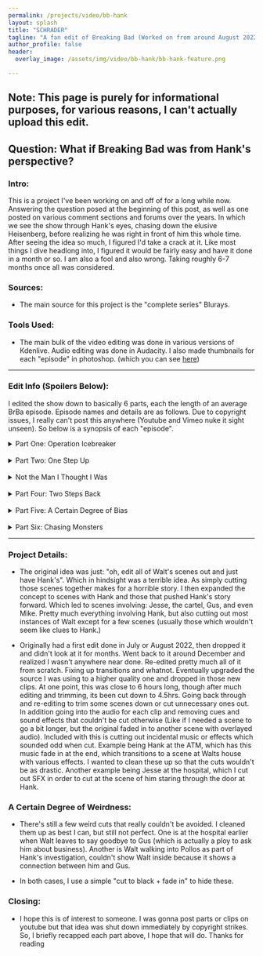 ```yaml
---
permalink: /projects/video/bb-hank
layout: splash
title: "SCHRADER"
tagline: "A fan edit of Breaking Bad (Worked on from around August 2022 to March 2023)"
author_profile: false
header:
  overlay_image: /assets/img/video/bb-hank/bb-hank-feature.png

---
```


## Note: This page is purely for informational purposes, for various reasons, I can't actually upload this edit.

## Question: What if Breaking Bad was from Hank's perspective?

### Intro:

This is a project I've been working on and off of for a long while now. Answering the question posed at the beginning of this post, as well as one posted on various comment sections and forums over the years. In which we see the show through Hank's eyes, chasing down the elusive Heisenberg, before realizing he was right in front of him this whole time. After seeing the idea so much, I figured I'd take a crack at it. Like most things I dive headlong into, I figured it would be fairly easy and have it done in a month or so. I am also a fool and also wrong. Taking roughly 6-7 months once all was considered.

### Sources:

- The main source for this project is the "complete series" Blurays.

### Tools Used:

- The main bulk of the video editing was done in various versions of Kdenlive. Audio editing was done in Audacity. I also made thumbnails for each "episode" in photoshop. (which you can see [here](https://drive.google.com/drive/folders/12ZUuJpWmzxX8rC-85jkMDBb-inzzjnwn?usp=share_link))

---

### Edit Info (Spoilers Below):

I edited the show down to basically 6 parts, each the length of an average BrBa episode. Episode names and details are as follows. Due to copyright issues, I really can't post this anywhere (Youtube and Vimeo nuke it sight unseen). So below is a synopsis of each "episode".

<details>
<summary>Part One: Operation Icebreaker</summary>
  Hank and Gomey finding the cooksite, also looking into Tuco and busting Jesse for his involvement. Also dealing with Hank's mental state after the Tuco shootout, ending with him chucking Tuco's grill into the river.
</details>
<br>
<details>
<summary>Part Two: One Step Up</summary>
  Hank arriving in El Paso, realizing he is out of his element and not fitting in. Culminating with him leaving after the traumatic events he experiences down there. Hank starts a mental down-slide and a bit of PTSD from these events. Continuing into investigation, discovering the RV and Jesse's connection.
</details>
<br>
<details>
<summary>Not the Man I Thought I Was</summary>
  Hank staking out Jesse's place, discovering the RV and almost busting Walt. If not for a fake call warning him of his wife being in the hospital (set up by Walt and Saul). Hank assaults Jesse, it put on leave for his actions (despite those around him subtly nodding to him not having to). Cartel shootout, leaving Hank and one of the twins wounded. Ends with Hank in the hospital, surviving the attack while the other twin dies.
</details>
<br>
<details>
<summary>Part Four: Two Steps Back</summary>
  Hank recovering from his injuries, and leaving the hospital (against his will). Also learning about Gale and his involvement from Tim. Ending with Hank and Walt discussing Gale's notebook and Walt having the worlds worst poker face.
</details>
<br>
<details>
<summary>Part Five: A Certain Degree of Bias</summary>
  Hank initially throws in the towel on the investigation. Until 2 scenes later when Walt and his big mouth gets Hank thinking again. Hank picks up his investigation once again, looking again into Gale's possible connection with Los Pollos Hermanos and Gus Fring. He presents his theory to the DEA, who initially don't believe him but think that there might be something there. Eventually bringing Fring in for questioning. Despite his DEA colleagues buying Gus's story as to why he is involved with Gale, Hank remains unconvinced and continues on. Hank gets Walt involved to drive him around and track Fring. Episode ends with Walt intentionally crashing the car to keep Hank from the laundry.
</details>
<br>
<details>
<summary>Part Six: Chasing Monsters</summary>
  The investigation comes to an end. Including a threat on Hank and his family from "a DEA informant". Walt believes it to be nonsense and doesn't go. Gomey investigates the laundry on Hank's behalf. The lab is found and Hank is proven to be right about his theories. He is promoted to ASAC, but continues his investigation to an extent. He starts to look into those connected with Fring, including Mike and those at the laundry, but still missing the last piece to tie it together. Episode ends with Hank discovering once and for all that the man he's been looking for this whole time is his brother-in-law.
</details>

---

### Project Details:

- The original idea was just: "oh, edit all of Walt's scenes out and just have Hank's". Which in hindsight was a terrible idea. As simply cutting those scenes together makes for a horrible story. I then expanded the concept to scenes with Hank and those that pushed Hank's story forward. Which led to scenes involving: Jesse, the cartel, Gus, and even Mike. Pretty much everything involving Hank, but also cutting out most instances of Walt except for a few scenes (usually those which wouldn't seem like clues to Hank.)

- Originally had a first edit done in July or August 2022, then dropped it and didn't look at it for months. Went back to it around December and realized I wasn't anywhere near done. Re-edited pretty much all of it from scratch. Fixing up transitions and whatnot. Eventually upgraded the source I was using to a higher quality one and dropped in those new clips. At one point, this was close to 6 hours long, though after much editing and trimming, its been cut down to 4.5hrs. Going back through and re-editing to trim some scenes down or cut unnecessary ones out. In addition going into the audio for each clip and removing cues and sound effects that couldn't be cut otherwise (Like if I needed a scene to go a bit longer, but the original faded in to another scene with overlayed audio). Included with this is cutting out incidental music or effects which sounded odd when cut. Example being Hank at the ATM, which has this music fade in at the end, which transitions to a scene at Walts house with various effects. I wanted to clean these up so that the cuts wouldn't be as drastic. Another example being Jesse at the hospital, which I cut out SFX in order to cut at the scene of him staring through the door at Hank.
  
### A Certain Degree of Weirdness:

- There's still a few weird cuts that really couldn't be avoided. I cleaned them up as best I can, but still not perfect. One is at the hospital earlier when Walt leaves to say goodbye to Gus (which is actually a ploy to ask him about business). Another is Walt walking into Pollos as part of Hank's investigation, couldn't show Walt inside because it shows a connection between him and Gus.

- In both cases, I use a simple "cut to black + fade in" to hide these.

### Closing:

- I hope this is of interest to someone. I was gonna post parts or clips on youtube but that idea was shut down immediately by copyright strikes. So, I briefly recapped each part above, I hope that will do. Thanks for reading

